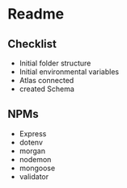 # Readme

## Checklist

- Initial folder structure
- Initial environmental variables
- Atlas connected
- created Schema

## NPMs

- Express
- dotenv
- morgan
- nodemon
- mongoose
- validator
